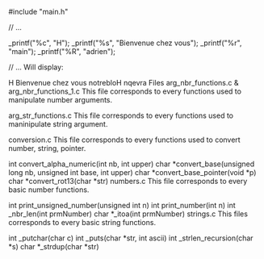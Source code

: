 #include "main.h"

// ...

_printf("%c", "H");
_printf("%s", "Bienvenue chez vous");
_printf("%r", "main");
_printf("%R", "adrien");

// ...
Will display:

H
Bienvenue chez vous
notrebloH
nqevra
Files
arg_nbr_functions.c & arg_nbr_functions_1.c
This file corresponds to every functions used to manipulate number arguments.

arg_str_functions.c
This file corresponds to every functions used to maninipulate string argument.

conversion.c
This file corresponds to every functions used to convert number, string, pointer.

int convert_alpha_numeric(int nb, int upper)
char *convert_base(unsigned long nb, unsigned int base, int upper)
char *convert_base_pointer(void *p)
char *convert_rot13(char *str)
numbers.c
This file corresponds to every basic number functions.

int print_unsigned_number(unsigned int n)
int print_number(int n)
int _nbr_len(int prmNumber)
char *_itoa(int prmNumber)
strings.c
This files corresponds to every basic string functions.

int _putchar(char c)
int _puts(char *str, int ascii)
int _strlen_recursion(char *s)
char *_strdup(char *str)
